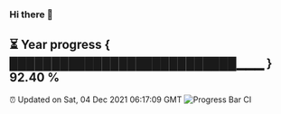 ### Hi there 👋
⏳ Year progress { ███████████████████████████▁▁▁ } 92.40 %
---
⏰ Updated on Sat, 04 Dec 2021 06:17:09 GMT
![Progress Bar CI](https://github.com/liununu/liununu/workflows/Progress%20Bar%20CI/badge.svg)
